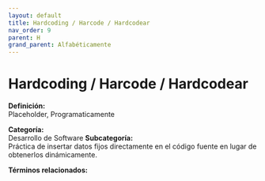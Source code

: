 ```yaml
---
layout: default
title: Hardcoding / Harcode / Hardcodear
nav_order: 9
parent: H
grand_parent: Alfabéticamente
---
```


# Hardcoding / Harcode / Hardcodear

**Definición:**  
Placeholder, Programaticamente

**Categoría:**  
Desarrollo de Software 
**Subcategoría:**  
Práctica de insertar datos fijos directamente en el código fuente en lugar de obtenerlos dinámicamente.

**Términos relacionados:**  

